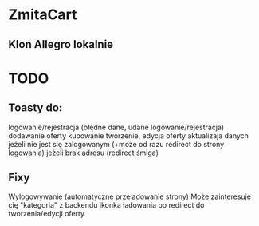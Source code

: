 # ZmitaCart
## Klon Allegro lokalnie

# TODO
## Toasty do:
logowanie/rejestracja (błędne dane, udane logowanie/rejestracja)
dodawanie oferty
kupowanie
tworzenie, edycja oferty
aktualizaja danych
jeżeli nie jest się zalogowanym (+może od razu redirect do strony logowania)
jeżeli brak adresu (redirect śmiga)

## Fixy
Wylogowywanie (automatyczne przeładowanie strony)
Może zainteresuje cię "kategoria" z backendu
ikonka ładowania po redirect do tworzenia/edycji oferty
